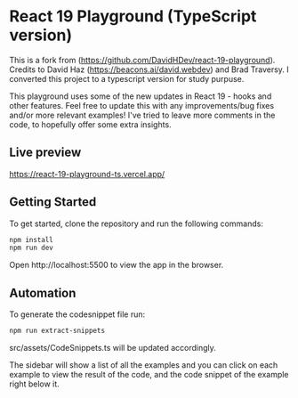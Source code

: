 # React 19 Playground (TypeScript version)

This is a fork from (https://github.com/DavidHDev/react-19-playground). 
Credits to David Haz
(https://beacons.ai/david.webdev) and Brad Traversy.
I converted this project to a typescript version for study purpuse. 

This playground uses some of the new updates in React 19 - hooks and other features. Feel free to update this with any improvements/bug fixes and/or more relevant examples! I've tried to leave more comments in the code, to hopefully offer some extra insights.

## Live preview
https://react-19-playground-ts.vercel.app/

## Getting Started

To get started, clone the repository and run the following commands:

```bash
npm install
npm run dev
```
Open http://localhost:5500 to view the app in the browser.


## Automation
To generate the codesnippet file run:

```bash
npm run extract-snippets
```

src/assets/CodeSnippets.ts  will be updated accordingly.


The sidebar will show a list of all the examples and you can click on each example to view the result of the code, and the code snippet of the example right below it.
